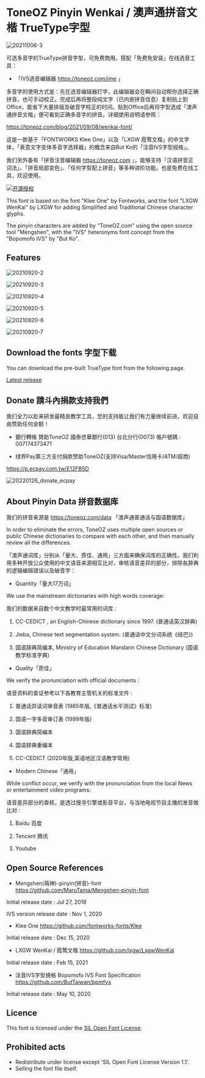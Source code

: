 # ToneOZ Pinyin Wenkai / 澳声通拼音文楷 TrueType字型
![20211006-3](https://user-images.githubusercontent.com/14179988/136190202-c018b8e4-1f5b-4409-8cf0-33d904c771f4.jpg)

可选多音字的TrueType拼音字型，可免费商用。搭配「免费免安装」在线选音工具：

* 「IVS选音编辑器 https://toneoz.com/ime 」

多音字的使用方式是：先在选音编辑器打字，此编辑器会在瞬间自动帮你选择正确拼音，也可手动校正。完成后再将整段纯文字（已内嵌拼音信息）复制贴上到 Office，能省下大量排版及破音字校正的时间。贴到Office后再将字型选成「澳声通拼音文楷」便可看到正确多音字的拼音。详细使用说明请参照：

https://toneoz.com/blog/2021/09/08/wenkai-font/

这是一款基于「FONTWORKS Klee One」以及「LXGW 霞鹜文楷」的中文字体，「表意文字变体多音字选择器」的概念来自But Ko的「注音IVS字型规格」。

我们另外备有「拼音注音编辑器 https://toneoz.com 」，能够支持「汉语拼音正词法」、「拼音局部变色」、「任何字型配上拼音」等多种进阶功能。也是免费在线工具，欢迎使用。

[![开源授权](https://img.shields.io/github/license/jeffreyxuan/toneoz-font-pinyin-wenkai)](https://github.com/jeffreyxuan/toneoz-font-pinyin-wenkai)

This font is based on the font "Klee One" by Fontworks, and the font "LXGW WenKai" by LXGW for adding Simplified and Traditional Chinese character glyphs.

The pinyin characters are added by "ToneOZ.com" using the open source tool "Mengshen", with the "IVS" heteronyms font concept from the "Bopomofo IVS" by "But Ko".

## Features

![20210920-2](https://user-images.githubusercontent.com/14179988/133963728-283dba26-90e2-4e77-95b8-5b4780420872.jpg)

![20210920-3](https://user-images.githubusercontent.com/14179988/133963741-724bb2f7-0243-40cc-8c75-9df3cf953978.jpg)

![20210920-4](https://user-images.githubusercontent.com/14179988/133963748-3c54d5f0-8fc6-4702-bcaa-e30a9e83e304.jpg)

![20210920-5](https://user-images.githubusercontent.com/14179988/133963759-c0e73074-9384-4789-ae4c-e9286ccc4fbe.jpg)

![20210920-6](https://user-images.githubusercontent.com/14179988/133963767-239c2b97-0ed1-4781-bec3-2cc796204915.jpg)

![20210920-7](https://user-images.githubusercontent.com/14179988/133963780-3b8c730f-ba3a-48d4-9ac5-d4e3fcb5bcc7.jpg)

## Download the fonts 字型下载

You can download the pre-built TrueType font from the following page.

[Latest release](https://github.com/jeffreyxuan/toneoz-font-pinyin-wenkai/releases)

## Donate 請斗內捐款支持我們

我们全力以赴来研发最精良教学工具，您的支持能让我们有力量继续前进，欢迎自由赞助任何金额！

* 銀行轉帳 贊助ToneOZ 國泰世華銀行(013) 台北分行(0073) 帳戶號碼 : 007174373471

* 绿界Pay第三方支付捐款赞助ToneOZ(支持Visa/Master信用卡/ATM/超商)

https://p.ecpay.com.tw/E12FB5D

![20220126_donate_ecpay](https://user-images.githubusercontent.com/14179988/152604422-cd9fef66-bc3f-4a25-bf6c-b1d661ee428e.jpg)

## About Pinyin Data 拼音数据库

我们的拼音来源是 https://toneoz.com/data 「澳声通普通话与国语数据库」

In order to eliminate the errors, ToneOZ uses multiple open sources or public Chinese dictionaries to compare with each other, and then manually review all the differences.

「澳声通词库」分别从「量大、质佳、通用」三方面来确保词库的正确性。我们利用多种开放公众使用的中文语音来源相互比对，审核语音差异的部分，排除各辞典的逻辑编辑错误以及破音字：


* Quantity「量大17万词」

We use the mainstream dictionaries with high words coverage:

我们的数据来自数个中文教学时最常用的词库 :

1. CC-CEDICT , an English-Chinese dictionary since 1997.
(普通话英汉辞典)

2. Jieba, Chinese text segmentation system.
(普通话中文分词系统《结巴》)

3. 国语辞典简编本, Ministry of Education Mandarin Chinese Dictionary
(国语教学标准字典)



* Quality「质佳」

We verify the pronunciation with official documents :

语音资料的查证参考以下各教育主管机关的标准文件 :

1. 普通话异读词审音表
(1985年版,《普通话水平测试》标准)

2. 国语一字多音审订表
(1999年版)

3. 国语辞典简编本

4. 国语辞典重编本

5. CC-CEDICT
(2020年版,英语地区汉语教学常用)



* Ｍodern Chinese「通用」

While conflict occur, we verify with the pronunciation from the local News or entertainment video programs:

语音差异部分的查核，是透过搜寻引擎或影音平台，与当地电视节目主播的发音做比对 :

1. Baidu 百度

2. Tencent 腾讯

3. Youtube


## Open Source References

* Mengshen(萌神)-pinyin(拼音)-font 
https://github.com/MaruTama/Mengshen-pinyin-font

Initial release date : Jul 27, 2019

IVS version release date : Nov 1, 2020

* Klee One
https://github.com/fontworks-fonts/Klee

Initial release date :  Dec 15, 2020

* LXGW WenKai / 霞鹜文楷 
https://github.com/lxgw/LxgwWenKai

Initial release date : Feb 15, 2021

* 注音IVS字型規格 Bopomofo IVS Font Specification 
https://github.com/ButTaiwan/bpmfvs

Initial release date : May 10, 2020

## Licence

This font is licensed under the [SIL Open Font License](https://scripts.sil.org/cms/scripts/page.php?site_id=nrsi&id=OFL).


## Prohibited acts

* Redistribute under license except 'SIL Open Font License Version 1.1'.
* Selling ​​the font file itself.

